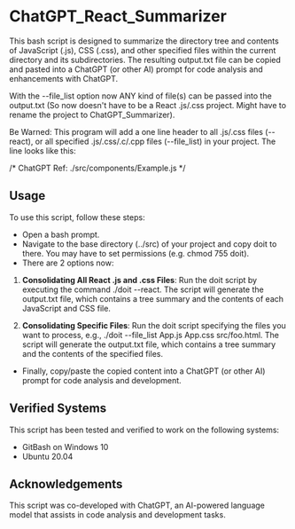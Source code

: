 # ChatGPT_React_Summarizer
This bash script is designed to summarize the directory tree and contents of JavaScript (.js), CSS (.css), and other specified files within the current directory and its subdirectories. The resulting output.txt file can be copied and pasted into a ChatGPT (or other AI) prompt for code analysis and enhancements with ChatGPT.

With the --file_list option now ANY kind of file(s) can be passed into the output.txt (So now doesn't have to be a React .js/.css project. Might have to rename the project to ChatGPT_Summarizer).

Be Warned: This program will add a one line header to all .js/.css files (--react), or all specified .js/.css/.c/.cpp files (--file_list) in your project. The line looks like this:

 /* ChatGPT Ref: ./src/components/Example.js */

## Usage
To use this script, follow these steps:

* Open a bash prompt.
* Navigate to the base directory (../src) of your project and copy doit to there. You may have to set permissions (e.g. chmod 755 doit).
* There are 2 options now:

1) **Consolidating All React .js and .css Files**: Run the doit script by executing the command ./doit --react.
The script will generate the output.txt file, which contains a tree summary and the contents of each JavaScript and CSS file.  

2) **Consolidating Specific Files**: Run the doit script specifying the files you want to process, e.g., ./doit --file_list App.js App.css src/foo.html.  The script will generate the output.txt file, which contains a tree summary and the contents of the specified files.

* Finally, copy/paste the copied content into a ChatGPT (or other AI) prompt for code analysis and development.

## Verified Systems
This script has been tested and verified to work on the following systems:

* GitBash on Windows 10
* Ubuntu 20.04


## Acknowledgements

This script was co-developed with ChatGPT, an AI-powered language model that assists in code analysis and development tasks.
